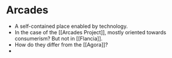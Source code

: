 # Arcades
- A self-contained place enabled by technology.
- In the case of the [[Arcades Project]], mostly oriented towards consumerism? But not in [[Flancia]].
- How do they differ from the [[Agora]]?
- 
